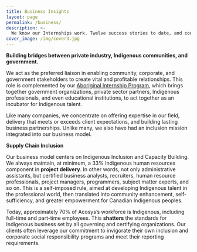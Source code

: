 ```yaml
---
title: Business Insights
layout: page
permalink: /business/
description: >-
  We know our Internships work. Twelve success stories to date, and counting.
cover_image: /img/cover3.jpg
---
```


**Building bridges between private industry, Indigenous communities, and government.**

We act as the preferred liaison in enabling community, corporate, and government stakeholders to
create vital and profitable relationships. This role is complemented by our [Aboriginal Internship
Program](/internships), which brings together government organizations, private sector partners, Indigenous
professionals, and even educational institutions, to act together as an incubator for Indigenous talent.

Like many companies, we concentrate on offering expertise in our field, delivery that meets or exceeds
client expectations, and building lasting business partnerships. Unlike many, we also have had an
inclusion mission integrated into our business model.

**Supply Chain Inclusion**

Our business model centers on Indigenous Inclusion and Capacity Building. We always maintain, at
minimum, a 33% Indigenous human resources component in **project delivery**. In other words, not only
administrative assistants, but certified business analysts, recruiters, human resource professionals,
project managers, programmers, subject matter experts, and so on. This is a self-imposed rule, aimed at
developing Indigenous talent in the professional world, then translated into community enhancement,
self-sufficiency, and greater empowerment for Canadian Indigenous peoples.

Today, approximately 70% of Acosys’s workforce is Indigenous, including full-time and part-time
employees. This **shatters** the standards for Indigenous business set by all governing and certifying
organizations. Our clients often leverage our commitment to invigorate their own inclusion and
corporate social responsibility programs and meet their reporting requirements.
